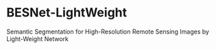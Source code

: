 # BESNet-LightWeight
Semantic Segmentation for High-Resolution Remote Sensing Images by Light-Weight Network
